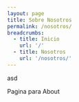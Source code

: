 ```yaml
---
layout: page
title: Sobre Nosotros
permalink: /nosotros/
breadcrumbs:
  - title: Inicio
    url: '/'
  - title: Nosotros
    url: '/nosotros/'
---
```


<div>asd</div>

Pagina para About
